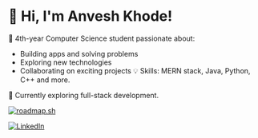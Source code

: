 
<!--
**MrSaltyFish/MrSaltyFish** is a ✨ _special_ ✨ repository because its `README.md` (this file) appears on your GitHub profile.
## Hi there 👋
Here are some ideas to get you started:

- 🔭 I’m currently working on ...
- 🌱 I’m currently learning ...
- 👯 I’m looking to collaborate on ...
- 🤔 I’m looking for help with ...
- 💬 Ask me about ...
- 📫 How to reach me: ...
- 😄 Pronouns: ...
- ⚡ Fun fact: ...
-->
# 👋 Hi, I'm Anvesh Khode!
🚀 4th-year Computer Science student passionate about:
- Building apps and solving problems
- Exploring new technologies
- Collaborating on exciting projects
💡 Skills: MERN stack, Java, Python, C++ and more.

🌱 Currently exploring full-stack development.

[![roadmap.sh](https://roadmap.sh/card/tall/671bbaee768f9ccdb08b633b?variant=dark&roadmaps=cpp%2Cdatastructures-and-algorithms%2Cfrontend%2Cjavascript)](https://roadmap.sh)

[![LinkedIn](https://img.shields.io/badge/LinkedIn-Connect-blue?style=for-the-badge&logo=linkedin)](https://www.linkedin.com/in/anvesh-khode/)
<!-- ![Top Langs](https://github-readme-stats.vercel.app/api/top-langs/?username=MrSaltyFish&hide=jupyter%20notebook&layout=compact&theme=radical) -->

<!-- [![MrSaltyFish's GitHub stats](https://github-readme-stats.vercel.app/api?username=MrSaltyFish)](https://github.com/MrSaltyFish/github-readme-stats) -->


